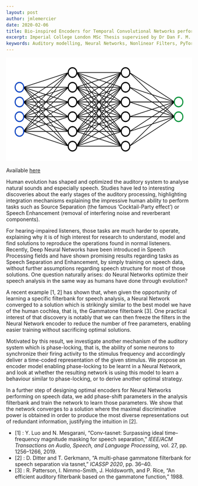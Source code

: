 ```yaml
---
layout: post
author: jmlemercier
date: 2020-02-06
title: Bio-inspired Encoders for Temporal Convolutional Networks performing Speech Enhancement and Separation
excerpt: Imperial College London MSc Thesis supervised by Dr Dan F. M. Goodman on noise-reducting nonlinear filters. The structure of the filters is provided by a trainable neural network inspired by the auditory periphery system.
keywords: Auditory modelling, Neural Networks, Nonlinear Filters, PyTorch, Bio-inspired technologies
---
```


<div class="post-image">
    <img src="/assets/msc/style.svg" height="280px">
</div>

<div class="links">
<p> Available <a href="assets/reports/jgl19_MSc_Thesis.pdf" class="inner-link"> here </a> </p> </div>

<div class="abstract">
<p>
Human evolution has shaped and optimized the auditory system to analyse natural sounds and
especially speech. Studies have led to interesting discoveries about the early stages of the auditory processing, highlighting integration mechanisms explaining the impressive human ability
to perform tasks such as Source Separation (the famous ’Cocktail-Party effect’) or Speech Enhancement (removal of interfering noise and reverberant components). </p>
<p>
For hearing-impaired listeners, those tasks are much harder to operate, explaining why it
is of high interest for research to understand, model and find solutions to reproduce the operations found in normal listeners. Recently, Deep Neural Networks have been introduced in
Speech Processing fields and have shown promising results regarding tasks as Speech Separation
and Enhancement, by simply training on speech data, without further assumptions regarding
speech structure for most of those solutions. One question naturally arises: do Neural Networks
optimize their speech analysis in the same way as humans have done through evolution?</p>
<p>
A recent example [1, 2] has shown that, when given the opportunity of learning a specific filterbank for speech analysis, a Neural Network converged to a solution which is strikingly similar
to the best model we have of the human cochlea, that is, the Gammatone filterbank [3]. One
practical interest of that discovery is notably that we can then freeze the filters in the Neural
Network encoder to reduce the number of free parameters, enabling easier training without sacrificing optimal solutions.</p>
<p>
Motivated by this result, we investigate another mechanism of the auditory system which
is phase-locking, that is, the ability of some neurons to synchronize their firing activity to the
stimulus frequency and accordingly deliver a time-coded representation of the given stimulus. We
propose an encoder model enabling phase-locking to be learnt in a Neural Network, and look at
whether the resulting network is using this model to learn a behaviour similar to phase-locking,
or to derive another optimal strategy.</p>
<p>
In a further step of designing optimal encoders for Neural Networks performing on speech
data, we add phase-shift parameters in the analysis filterbank and train the network to learn
those parameters. We show that the network converges to a solution where the maximal discriminative power is obtained in order to produce the most diverse representations out of redundant
information, justifying the intuition in [2].</p>

<div class="references">
<ul class="references">
<li> [1] : Y. Luo and N. Mesgarani, “Conv-tasnet: Surpassing ideal time–frequency magnitude masking for speech separation,” <i>IEEE/ACM Transactions on Audio, Speech, and Language Processing</i>, vol. 27, pp. 1256–1266, 2019. </li>
<li> [2] :  D. Ditter and T. Gerkmann, “A multi-phase gammatone filterbank for speech separation
via tasnet,” <i>ICASSP 2020</i>, pp. 36–40.</li>
<li> [3] : R. Patterson, I. Nimmo-Smith, J. Holdsworth, and P. Rice, “An efficient auditory filterbank based on the gammatone function,” 1988.</li> 
</ul>
</div>
